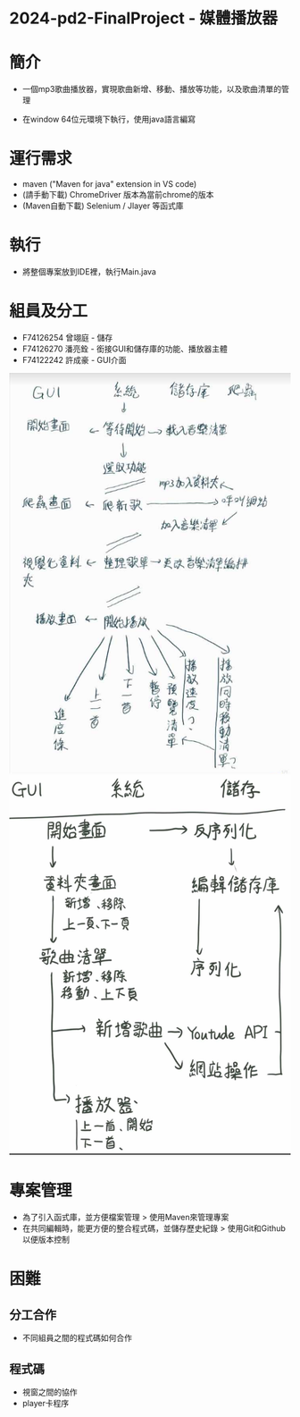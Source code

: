 # 2024-pd2-FinalProject - 媒體播放器

# 簡介
- 一個mp3歌曲播放器，實現歌曲新增、移動、播放等功能，以及歌曲清單的管理
  
- 在window 64位元環境下執行，使用java語言編寫
  
# 運行需求
- maven ("Maven for java" extension in VS code)
- (請手動下載) ChromeDriver 版本為當前chrome的版本
- (Maven自動下載) Selenium / Jlayer 等函式庫

# 執行
- 將整個專案放到IDE裡，執行Main.java
  
# 組員及分工
- F74126254 曾翊庭 - 儲存
- F74126270 潘亮銓 - 銜接GUI和儲存庫的功能、播放器主體
- F74122242 許成豪 - GUI介面

![image](https://github.com/penguiney/2024-pd2-FinalProject/blob/f325e4843a7cff0ce86fc1f0e6423c0758ae296c/picture/finalproject%E5%88%9D%E5%A7%8B%E5%88%86%E5%B7%A5.png)
![image](https://github.com/penguiney/2024-pd2-FinalProject/blob/d7cde1b5764f7c747068c975a939d667fa7be957/picture/finalproject%E6%9C%80%E7%B5%82%E5%88%86%E5%B7%A5.jpg)

# 專案管理
- 為了引入函式庫，並方便檔案管理 > 使用Maven來管理專案
- 在共同編輯時，能更方便的整合程式碼，並儲存歷史紀錄 > 使用Git和Github以便版本控制

# 困難
## 分工合作
- 不同組員之間的程式碼如何合作

## 程式碼
- 視窗之間的協作
- player卡程序


